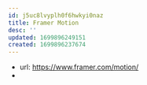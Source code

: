 ```yaml
---
id: j5uc8lvyplh0f6hwkyi0naz
title: Framer Motion
desc: ''
updated: 1699896249151
created: 1699896237674
---
```


- url: https://www.framer.com/motion/
- 